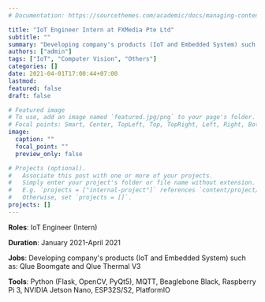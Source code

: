 ```yaml
---
# Documentation: https://sourcethemes.com/academic/docs/managing-content/

title: "IoT Engineer Intern at FXMedia Pte Ltd"
subtitle: ""
summary: "Developing company's products (IoT and Embedded System) such as: Qlue Boomgate and Qlue Thermal V3"
authors: ["admin"]
tags: ["IoT", "Computer Vision", "Others"]
categories: []
date: 2021-04-01T17:00:44+07:00
lastmod: 
featured: false
draft: false

# Featured image
# To use, add an image named `featured.jpg/png` to your page's folder.
# Focal points: Smart, Center, TopLeft, Top, TopRight, Left, Right, BottomLeft, Bottom, BottomRight.
image:
  caption: ""
  focal_point: ""
  preview_only: false

# Projects (optional).
#   Associate this post with one or more of your projects.
#   Simply enter your project's folder or file name without extension.
#   E.g. `projects = ["internal-project"]` references `content/project/deep-learning/index.md`.
#   Otherwise, set `projects = []`.
projects: []
---
```

**Roles**: IoT Engineer (Intern)

**Duration**: January 2021-April 2021

**Jobs**: Developing company's products (IoT and Embedded System) such as: Qlue Boomgate and Qlue Thermal V3

**Tools**: Python (Flask, OpenCV, PyQt5), MQTT, Beaglebone Black, Raspberry Pi 3, NVIDIA Jetson Nano, ESP32S/S2, PlatformIO

